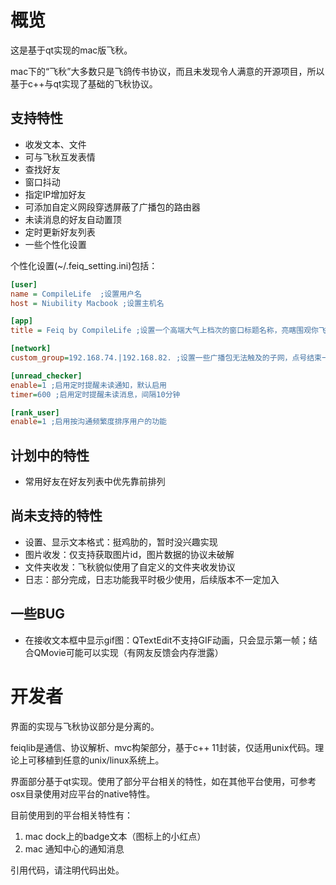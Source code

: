 # 概览

这是基于qt实现的mac版飞秋。

mac下的“飞秋”大多数只是飞鸽传书协议，而且未发现令人满意的开源项目，所以基于c++与qt实现了基础的飞秋协议。

## 支持特性
* 收发文本、文件
* 可与飞秋互发表情
* 查找好友
* 窗口抖动
* 指定IP增加好友
* 可添加自定义网段穿透屏蔽了广播包的路由器
* 未读消息的好友自动置顶
* 定时更新好友列表
* 一些个性化设置

个性化设置(~/.feiq_setting.ini)包括：

```ini
[user]
name = CompileLife  ;设置用户名
host = Niubility Macbook ;设置主机名

[app]
title = Feiq by CompileLife ;设置一个高端大气上档次的窗口标题名称，亮瞎围观你飞秋的人

[network]
custom_group=192.168.74.|192.168.82. ;设置一些广播包无法触及的子网，点号结束一个网段的定义，竖线分隔各个网段

[unread_checker]
enable=1 ;启用定时提醒未读通知，默认启用
timer=600 ;启用定时提醒未读消息，间隔10分钟

[rank_user]
enable=1 ;启用按沟通频繁度排序用户的功能
```

## 计划中的特性
* 常用好友在好友列表中优先靠前排列

## 尚未支持的特性
* 设置、显示文本格式：挺鸡肋的，暂时没兴趣实现
* 图片收发：仅支持获取图片id，图片数据的协议未破解
* 文件夹收发：飞秋貌似使用了自定义的文件夹收发协议
* 日志：部分完成，日志功能我平时极少使用，后续版本不一定加入

## 一些BUG
* 在接收文本框中显示gif图：QTextEdit不支持GIF动画，只会显示第一帧；结合QMovie可能可以实现（有网友反馈会内存泄露）

# 开发者

界面的实现与飞秋协议部分是分离的。

feiqlib是通信、协议解析、mvc构架部分，基于c++ 11封装，仅适用unix代码。理论上可移植到任意的unix/linux系统上。

界面部分基于qt实现。使用了部分平台相关的特性，如在其他平台使用，可参考osx目录使用对应平台的native特性。

目前使用到的平台相关特性有：

1. mac dock上的badge文本（图标上的小红点）
2. mac 通知中心的通知消息

引用代码，请注明代码出处。